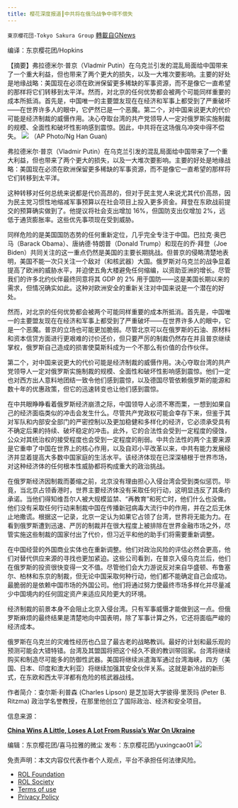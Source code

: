 ```yaml
---
title: 樱花深度报道┃中共将在俄乌战争中得不偿失
---
```

`東京櫻花団-Tokyo Sakura Group` [轉載自GNews](https://gnews.org/zh-hans/2217977/)

编译：东京樱花团/Hopkins

【摘要】弗拉德米尔·普京（Vladmir Putin）在乌克兰引发的混乱局面给中国带来了一个重大利益，但也带来了两个更大的损失，以及一大堆次要影响。主要的好处是地缘战略：美国现在必须在欧洲保留更多稀缺的军事资源，而不是像它一直希望的那样将它们转移到太平洋。然而，对北京的任何优势都会被两个可能同样重要的成本所抵消。首先是，中国唯一的主要盟友现在在经济和军事上都受到了严重破坏——在世界许多人的眼中，它俨然已是一个恶魔。第二个，对中国来说更大的代价可能是经济制裁的威慑作用。决心夺取台湾的共产党领导人一定对俄罗斯实施制裁的规模、全面性和破坏性影响感到震惊。因此，中共将在这场俄乌冲突中得不偿失。
![](https://assets.gnews.org/wp-content/uploads/2022/03/1-276.png)
（AP Photo/Ng Han Guan)

弗拉德米尔·普京（Vladmir Putin）在乌克兰引发的混乱局面给中国带来了一个重大利益，但也带来了两个更大的损失，以及一大堆次要影响。主要的好处是地缘战略：美国现在必须在欧洲保留更多稀缺的军事资源，而不是像它一直希望的那样将它们转移到太平洋。

这种转移对任何总统来说都是代价高昂的，但对于民主党人来说尤其代价高昂，因为民主党习惯性地缩减军事预算以在社会项目上投入更多资金。拜登在东欧战前提交的预算确实做到了。他提议将社会支出增加 16%，但国防支出仅增加 2%，远低于通货膨胀率。这些优先事项现在受到威胁。

同样危险的是美国国防态势的任何重新定位，几乎完全专注于中国。巴拉克·奥巴马（Barack Obama）、唐纳德·特朗普（Donald Trump）和现在的乔·拜登（Joe Biden）共同关注的这一重点仍然是美国的主要长期挑战。但普京的侵略清楚地表明，美国不能一次只关注一个敌对（和核武器）大国。俄罗斯对乌克兰的战争显着提高了欧洲的威胁水平，并迫使五角大楼避免任何缩编，以资助亚洲的增长。尽管我们的许多北约伙伴最终同意将其 GDP 的 2% 用于国防——这是美国长期以来的需求，但情况确实如此。这种对欧洲安全的重新关注对中国来说是一个潜在的好处。

然而，对北京的任何优势都会被两个可能同样重要的成本所抵消。首先是，中国唯一的主要盟友现在在经济和军事上都受到了严重破坏——在世界许多人的眼中，它是一个恶魔。普京的立场也可能更加脆弱。尽管北京可以在俄罗斯的石油、原材料和资本信贷方面进行更艰难的讨价还价，但只要严厉的制裁仍然存在并且普京继续掌权，俄罗斯自己造成的损害使莫斯科成为一个不那么有价值的合作伙伴。

第二个，对中国来说更大的代价可能是经济制裁的威慑作用。决心夺取台湾的共产党领导人一定对俄罗斯实施制裁的规模、全面性和破坏性影响感到震惊。他们一定也对西方出人意料地团结一致令他们感到震惊，以及德国尽管依赖俄罗斯的能源和数十年的优惠政策，但它的迅速转变也让他们感到震惊。

在中共眼睁睁看着俄罗斯经济崩溃之际，中国领导人必须不寒而栗，一想到如果自己的经济面临类似的冲击会发生什么。尽管共产党政权可能会幸存下来，但鉴于其对军队和内部安全部门的严密控制以及更加稳健和多样化的经济，它必须承受具有不确定后果的持续、破坏稳定的冲击。此外，它的合法性会受到一定程度的侵蚀，公众对其统治权的接受程度也会受到一定程度的削弱。中共合法性的两个主要来源是它重申了中国在世界上的核心作用，以及自邓小平改革以来，中共有能力发展经济并显着提高大多数中国家庭的生活水平。该经济体现在已深深植根于世界市场，对这种经济体的任何根本性威胁都将构成重大的政治挑战。

在俄罗斯经济因制裁而萎缩之前，北京没有理由担心入侵台湾会受到类似惩罚。毕竟，当北京占领香港时，世界主要经济体没有采取任何行动，这明显违反了其条约承诺。当他们得知维吾尔人被大规模监禁、“再教育”和死亡时，他们什么也没做。他们没有采取任何行动来制裁中国在传播新冠病毒大流行中的作用，并在之后无休止地撒谎。根据这一记录，北京一定认为如果它占领了台湾，世界将无能为力。在看到俄罗斯遭到迅速、严厉的制裁并在很大程度上被排除在世界金融市场之外，尽管实施这些制裁的国家付出了代价，但习近平和他的助手们将需要重新调整。

在中国经营的外国商业实体也在重新调整。他们对政治风险的评估必然会更高，他们对替代供应来源的寻找也更加紧迫。这些公司看到，在普京入侵乌克兰后，他们在俄罗斯的投资很快变得一文不值。尽管他们会大力游说反对来自华盛顿、布鲁塞尔、柏林和东京的制裁，但无论中国采取何种行动，他们都不能确定自己会成功。最脆弱的是依赖中国市场的外国公司。他们将通过努力使最终市场多样化并尽量减少中国境内的任何固定资产来适应风险更大的环境。

经济制裁的前景本身不会阻止北京入侵台湾。只有军事威慑才能做到这一点。但俄罗斯麻烦的最终结果是清楚地向中国表明，除了军事计算之外，它还将面临严峻的经济成本。

俄罗斯在乌克兰的灾难性经历也凸显了最古老的战略教训。最好的计划和最乐观的预测可能会大错特错。台湾及其盟国将把这个经久不衰的教训带回家。台湾将继续购买和制造尽可能多的防御性武器。美国将继续派遣海军通过台湾海峡，四方（美国、日本、印度和澳大利亚）将继续加强其安全伙伴关系。这就是新冷战的新形式，在东欧和西太平洋都有危险的核武器战线。

作者简介：查尔斯·利普森 (Charles Lipson) 是芝加哥大学彼得·里茨玛 (Peter B. Ritzma) 政治学名誉教授，在那里他创立了国际政治、经济和安全项目。

信息来源：

[**China Wins A Little, Loses A Lot From Russia’s War On Ukraine**](https://www.zerohedge.com/geopolitical/china-wins-little-loses-lot-russias-war-ukraine)

编辑：东京樱花团/喜马拉雅的微尘
发布：东京樱花团/yuxingcao01
![](https://assets.gnews.org/wp-content/uploads/2022/02/二维码-3.jpg)


 

免责声明：本文内容仅代表作者个人观点，平台不承担任何法律风险。

- [ROL Foundation](https://rolfoundation.org/)
- [ROL Society](https://rolsociety.org/)
- [Terms of use](https://gnews.org/terms-of-use-3/)
- [Privacy Policy](https://gnews.org/privacy-policy/)
